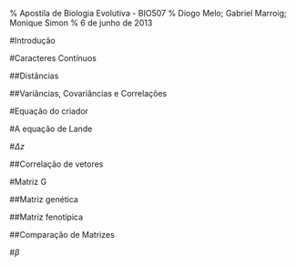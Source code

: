 % Apostila de Biologia Evolutiva - BIO507
% Diogo Melo; Gabriel Marroig; Monique Simon
% 6 de junho de 2013


#Introdução

#Caracteres Contínuos

##Distâncias

##Variâncias, Covariâncias e Correlações

#Equação do criador

#A equação de Lande

#$\Delta z$

##Correlação de vetores

#Matriz G

##Matriz genética

##Matriz fenotípica

##Comparação de Matrizes

#$\beta$